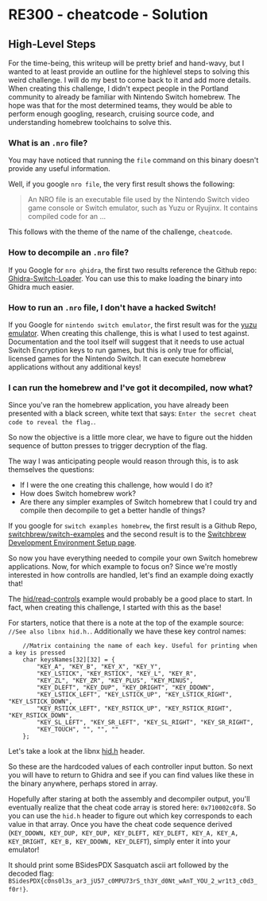 # RE300 - cheatcode - Solution

## High-Level Steps

For the time-being, this writeup will be pretty brief and hand-wavy, but I wanted to at least provide an outline for the highlevel steps to solving this weird challenge.  I will do my best to come back to it and add more details.  When creating this challenge, I didn't expect people in the Portland community to already be familiar with Nintendo Switch homebrew.  The hope was that for the most determined teams, they would be able to perform enough googling, research, cruising source code, and understanding homebrew toolchains to solve this.


### What is an `.nro` file?

You may have noticed that running the `file` command on this binary doesn't provide any useful information.

Well, if you google `nro file`, the very first result shows the following:

> An NRO file is an executable file used by the Nintendo Switch video game console or Switch emulator, such as Yuzu or Ryujinx. It contains compiled code for an ...

This follows with the theme of the name of the challenge, `cheatcode`.


### How to decompile an `.nro` file?

If you Google for `nro ghidra`, the first two results reference the Github repo: [Ghidra-Switch-Loader](https://github.com/Adubbz/Ghidra-Switch-Loader).  You can use this to make loading the binary into Ghidra much easier.


### How to run an `.nro` file, I don't have a hacked Switch!

If you Google for `nintendo switch emulator`, the first result was for the [yuzu emulator](https://yuzu-emu.org/).  When creating this challenge, this is what I used to test against.  Documentation and the tool itself will suggest that it needs to use actual Switch Encryption keys to run games, but this is only true for official, licensed games for the Nintendo Switch.  It can execute homebrew applications without any additional keys!


### I can run the homebrew and I've got it decompiled, now what?

Since you've ran the homebrew application, you have already been presented with a black screen, white text that says: `Enter the secret cheat code to reveal the flag.`.

So now the objective is a little more clear, we have to figure out the hidden sequence of button presses to trigger decryption of the flag.

The way I was anticipating people would reason through this, is to ask themselves the questions:
- If I were the one creating this challenge, how would I do it?
- How does Switch homebrew work?
- Are there any simpler examples of Switch homebrew that I could try and compile then decompile to get a better handle of things?

If you google for `switch examples homebrew`, the first result is a Github Repo, [switchbrew/switch-examples](https://github.com/switchbrew/switch-examples) and the second result is to the [Switchbrew Development Environment Setup page](https://switchbrew.org/wiki/Setting_up_Development_Environment).

So now you have everything needed to compile your own Switch homebrew applications.  Now, for which example to focus on?  Since we're mostly interested in how controlls are handled, let's find an example doing exactly that!

The [hid/read-controls](https://github.com/switchbrew/switch-examples/tree/master/hid/read-controls) example would probably be a good place to start.  In fact, when creating this challenge, I started with this as the base!

For starters, notice that there is a note at the top of the example source: `//See also libnx hid.h.`.  Additionally we have these key control names:

```
    //Matrix containing the name of each key. Useful for printing when a key is pressed
    char keysNames[32][32] = {
        "KEY_A", "KEY_B", "KEY_X", "KEY_Y",
        "KEY_LSTICK", "KEY_RSTICK", "KEY_L", "KEY_R",
        "KEY_ZL", "KEY_ZR", "KEY_PLUS", "KEY_MINUS",
        "KEY_DLEFT", "KEY_DUP", "KEY_DRIGHT", "KEY_DDOWN",
        "KEY_LSTICK_LEFT", "KEY_LSTICK_UP", "KEY_LSTICK_RIGHT", "KEY_LSTICK_DOWN",
        "KEY_RSTICK_LEFT", "KEY_RSTICK_UP", "KEY_RSTICK_RIGHT", "KEY_RSTICK_DOWN",
        "KEY_SL_LEFT", "KEY_SR_LEFT", "KEY_SL_RIGHT", "KEY_SR_RIGHT",
        "KEY_TOUCH", "", "", ""
    };
```

Let's take a look at the libnx [hid.h](https://github.com/switchbrew/libnx/blob/master/nx/include/switch/services/hid.h#L247) header.

So these are the hardcoded values of each controller input button.  So next you will have to return to Ghidra and see if you can find values like these in the binary anywhere, perhaps stored in array.

Hopefully after staring at both the assembly and decompiler output, you'll eventually realize that the cheat code array is stored here: `0x710002c0f8`.  So you can use the `hid.h` header to figure out which key corresponds to each value in that array.  Once you have the cheat code sequence derived (`KEY_DDOWN, KEY_DUP, KEY_DUP, KEY_DLEFT, KEY_DLEFT, KEY_A, KEY_A, KEY_DRIGHT, KEY_B, KEY_DDOWN, KEY_DLEFT`), simply enter it into your emulator!

It should print some BSidesPDX Sasquatch ascii art followed by the decoded flag: `BSidesPDX{c0ns0l3s_ar3_jU57_c0MPU73rS_th3Y_d0Nt_wAnT_YOU_2_wr1t3_c0d3_f0r!}`.
